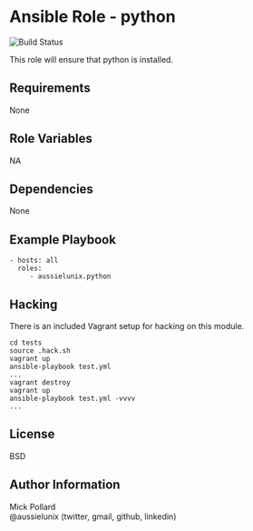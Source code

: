 # Ansible Role - python

![Build Status](https://circleci.com/gh/aussielunix/ansible-locale/tree/master.svg?style=shield&circle-token=af1c34bff05f50824300dc8b436b9e0a6bd564da "CircleCI Build Status")

This role will ensure that python is installed.

## Requirements

None

## Role Variables

NA

## Dependencies

None

## Example Playbook

    - hosts: all
      roles:
         - aussielunix.python

## Hacking

There is an included Vagrant setup for hacking on this module.  

```
cd tests
source .hack.sh
vagrant up
ansible-playbook test.yml
...
vagrant destroy
vagrant up
ansible-playbook test.yml -vvvv
...
```

## License

BSD

## Author Information

Mick Pollard  
@aussielunix (twitter, gmail, github, linkedin)

